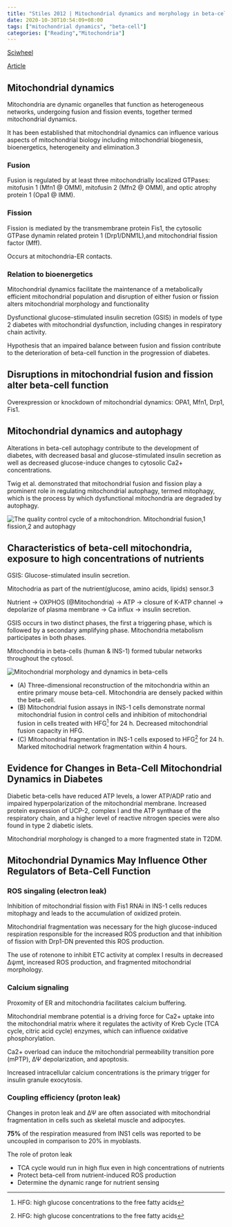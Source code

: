 ```yaml
---
title: "Stiles 2012 | Mitochondrial dynamics and morphology in beta-cells"
date: 2020-10-30T10:54:09+08:00
tags: ["mitochondrial dynamics", "beta-cell"]
categories: ["Reading","Mitochondria"]
---
```



[Sciwheel](https://sciwheel.com/work/#/items/6050486)

[Article](http://www.ncbi.nlm.nih.gov/pmc/articles/PMC5967392)

<!--more-->

## Mitochondrial dynamics

Mitochondria are dynamic organelles that function as heterogeneous networks, undergoing fusion and fission events, together termed mitochondrial dynamics.

It has been established that mitochondrial dynamics can influence various aspects of mitochondrial biology including mitochondrial biogenesis, bioenergetics, heterogeneity and elimination.3

### Fusion

Fusion is regulated by at least three mitochondrially localized GTPases: mitofusin 1 (Mfn1 @ OMM), mitofusin 2 (Mfn2 @ OMM), and optic atrophy protein 1 (Opa1 @ IMM).

### Fission

Fission is mediated by the transmembrane protein Fis1, the cytosolic GTPase dynamin related protein 1 (Drp1/DNM1L),and mitochondrial fission factor (Mff).

Occurs at mitochondria-ER contacts.

### Relation to bioenergetics

Mitochondrial dynamics facilitate the maintenance of a metabolically efficient mitochondrial population and disruption of either fusion or fission alters mitochondrial morphology and functionality

Dysfunctional glucose-stimulated insulin secretion (GSIS) in models of type 2 diabetes with mitochondrial dysfunction, including changes in respiratory chain activity.

Hypothesis that an impaired balance between fusion and fission contribute to the deterioration of beta-cell function in the progression of diabetes.

## Disruptions in mitochondrial fusion and fission alter beta-cell function

Overexpression or knockdown of mitochondrial dynamics: OPA1, Mfn1, Drp1, Fis1.

## Mitochondrial dynamics and autophagy

Alterations in beta-cell autophagy contribute to the development of diabetes, with decreased basal and glucose-stimulated insulin secretion as well as decreased glucose-induce changes to cytosolic Ca2+ concentrations.

Twig et al. demonstrated that mitochondrial fusion and fission play a prominent role in regulating mitochondrial autophagy, termed mitophagy, which is the process by which dysfunctional mitochondria are degraded by autophagy.

![](https://ars.els-cdn.com/content/image/1-s2.0-S1521690X12000656-gr2_lrg.jpg "The quality control cycle of a mitochondrion. Mitochondrial fusion,1 fission,2 and autophagy")

## Characteristics of beta-cell mitochondria, exposure to high concentrations of nutrients

GSIS: Glucose-stimulated insulin secretion.

Mitochodria as part of the nutrient(glucose, amino acids, lipids) sensor.3

Nutrient -> OXPHOS (@Mitochondria) -> ATP -> closure of K-ATP channel -> depolarize of plasma membrane -> Ca influx -> insulin secretion.

GSIS occurs in two distinct phases, the first a triggering phase, which is followed by a secondary amplifying phase. Mitochondria metabolism participates in both phases.

Mitochondria in beta-cells (human & INS-1) formed tubular networks throughout the cytosol.

![](https://ars.els-cdn.com/content/image/1-s2.0-S1521690X12000656-gr1_lrg.jpg "Mitochondrial morphology and dynamics in beta-cells")

- (A) Three-dimensional reconstruction of the mitochondria within an entire primary mouse beta-cell. Mitochondria are densely packed within the beta-cell.
- (B) Mitochondrial fusion assays in INS-1 cells demonstrate normal mitochondrial fusion in control cells and inhibition of mitochondrial fusion in cells treated with HFG[^HFG] for 24 h. Decreased mitochondrial fusion capacity in HFG.
- (C) Mitochondrial fragmentation in INS-1 cells exposed to HFG[^HFG] for 24 h. Marked mitochodrial network fragmentation within 4 hours.

[^HFG]: HFG: high glucose concentrations to the free fatty acids

## Evidence for Changes in Beta-Cell Mitochondrial Dynamics in Diabetes

Diabetic beta-cells have reduced ATP levels, a lower ATP/ADP ratio and impaired hyperpolarization of the mitochondrial membrane. Increased protein expression of UCP-2, complex I and the ATP synthase of the respiratory chain, and a higher level of reactive nitrogen species were also found in type 2 diabetic islets.

Mitochondrial morphology is changed to a more fragmented state in T2DM.

## Mitochondrial Dynamics May Influence Other Regulators of Beta-Cell Function

### ROS singaling (electron leak)

Inhibition of mitochondrial fission with Fis1 RNAi in INS-1 cells reduces mitophagy and leads to the accumulation of oxidized protein.

Mitochondrial fragmentation was necessary for the high glucose-induced respiration responsible for the increased ROS production and that inhibition of fission with Drp1-DN prevented this ROS production.

The use of rotenone to inhibit ETC activity at complex I results in decreased ∆ψmt, increased ROS production, and fragmented mitochondrial morphology.

### Calcium signaling

Proxomity of ER and mitochondria facilitates calcium buffering.

Mitochondrial membrane potential is a driving force for Ca2+ uptake into the mitochondrial matrix where it regulates the activity of Kreb Cycle (TCA cycle, citric acid cycle) enzymes, which can influence oxidative phosphorylation.

Ca2+ overload can induce the mitochondrial permeability transition pore (mPTP), ΔΨ depolarization, and apoptosis.

Increased intracellular calcium concentrations is the primary trigger for insulin granule exocytosis.

### Coupling efficiency (proton leak)

Changes in proton leak and ΔΨ are often associated with mitochondrial fragmentation in cells such as skeletal muscle and adipocytes.

**75%** of the respiration measured from INS1 cells was reported to be uncoupled in comparison to 20% in myoblasts.

The role of proton leak
- TCA cycle would run in high flux even in high concentrations of nutrients
- Protect beta-cell from nutrient-induced ROS production
- Determine the dynamic range for nutrient sensing
